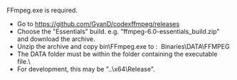 
FFmpeg.exe is required.

* Go to https://github.com/GyanD/codexffmpeg/releases
* Choose the "Essentials" build. e.g. "ffmpeg-6.0-essentials_build.zip" and download the archive.
* Unzip the archive and copy bin\FFmpeg.exe to : &nbsp;Binaries\DATA\FFMPEG
* The DATA folder must be within the folder containing the executable file.\
* For development, this may be "..\x64\Release".



